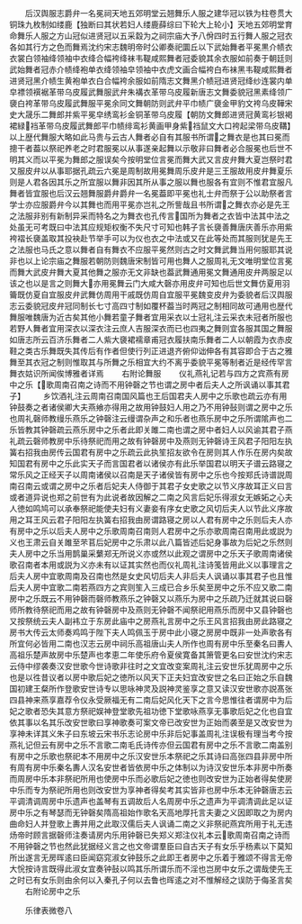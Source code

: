 <!-- { "loadSidebar": true } -->
　　后汉舆服志爵弁一名冕祠天地五郊明堂云翘舞乐人服之建华冠以铁为柱卷贯大铜珠九枚制如缕鹿【独断曰其状若妇人缕鹿薛综曰下轮大上轮小】天地五郊明堂育命舞乐人服之方山冠似进贤冠以五采縠为之祠宗庙大予八佾四时五行舞人服之冠衣各如其行方之色而舞焉沈约宋志魏明帝时公卿奏祀圜丘以下武始舞者平冕黒介帻衣衣裳白领袖绛领袖中衣绛合幅袴绛袜韦鞮咸熙舞者冠委貌其余衣服如前奏于朝廷则武始舞者冠赤介帻绛袍单衣绛领袖皁领袖中衣虎文画合幅袴白布袜黑韦鞮咸熙舞者进贤冠黑介帻生黄袍单衣白合幅袴余服如前隋志文舞黑介帻冠进贤冠绛纱连裳内单皁褾领襈裾革带乌皮履武舞服武弁朱褠衣革带乌皮履新唐志文舞委貌冠黑素绛领广褏白袴革带乌皮履武舞服平冕余同文舞朝防则武弁平巾帻广褏金甲豹文袴乌皮鞾宋史大晟乐二舞郎并紫平冕皁绣鸾衫金铜革带乌皮履【朝防文舞郎进贤冠黄鸾衫银褐裙緑裆革带乌皮履武舞郎平巾帻绯鸾衫黄画甲身紫裆鼠文大口袴起梁带乌皮鞲】以上歴代舞服大略如此马贵与云古人舞者必自有其服书所谓之舞衣是也其曰冕而摠干者葢以祭祀养老之时君服冕以从事遂亲起舞以示敬非曰舞者必合服冕也后世不明其义而以平冕为舞郎之服误矣今按明堂位言冕而舞大武又言皮弁舞大夏岂祭时君又服皮弁以从事耶据孔疏云六冕是周制故用冕舞周乐皮弁是三王服故用皮弁舞夏乐则是人君各因其乐之所宜服以舞非因其所从事之服以舞也服各有宜则不惟君宜服凡舞者皆宜服也后汉云翘舞服爵弁爵弁一名冕葢即平冕也礼士弁而祭于公以助祭者言学士亦应服爵弁今以其舞也而用平冕亦岂礼之所訾哉且书所谓之舞衣亦必是先王之法服非别有新制异采而特名之为舞衣也孔传言国所为舞者之衣皆中法其中法之处虽无可考既曰中法其应规矩权衡不失尺寸可知也韩子言长褏善舞唐庆善乐亦用紫袴褶长褏盖取其投袂赴节举手可以为仪也衣之中法或又在此等处而其服则犹是先王之法服也马氏之意以舞者自有舞衣不应服平冕然则古之时文舞武舞当用何服耶其说非也以上论宗庙之舞服若朝防则魏唐宋制皆可用也舞人之服周礼无文唯明堂位言冕而舞大武皮弁舞大夏其他舞之服亦无文非缺也葢武舞通用冕文舞通用皮弁两服足以该之也以是言之则舞大亦用冕舞云门大咸大磬亦用皮弁可知也后世文舞仿夏用羽籥既仿夏自宜服皮弁武舞仿周用干戚既仿周自宜服平冕魏变皮弁为委貌者后汉舆服志云委貌冠皮弁冠同制长七寸高四寸制如覆杯葢当时两冠之制相同故可通用也歴代舞服唯魏唐为近古矣其他小舞若童子舞者宜用采衣以士冠礼注云采衣未冠者所服也若野人舞者宜用深衣以深衣注云庶人吉服深衣而已也四夷之舞则宜各服其国之舞服如唐志所云百济乐舞者二人紫大褏裙襦章甫冠衣履扶南乐舞者二人以朝霞为衣赤皮鞋之类古乐舞既失其传后有作者但使行列正进退齐俯仰诎伸各有其容即合于古之雅舞至其衣冠之制则惟取其与所舞之乐相宜大约不离乎委貌平冕等制者近是经传罕言舞衣姑识所闻俟博雅者详焉
　　右附论舞服
　　仪礼燕礼记若与四方之宾燕有房中之乐【歌周南召南之诗而不用钟磬之节也谓之房中者后夫人之所讽诵以事其君子】
　　乡饮酒礼注云周南召南国风篇也王后国君夫人房中之乐歌也疏云亦有用钟鼓奏之者诸侯卿大夫燕飨亦得用之故用钟鼓妇人用之乃不用钟鼔则谓之房中之乐也周礼磬师教缦乐燕乐之钟磬注云缦谓杂声之和乐者也燕乐房中之乐所谓隂声也二乐皆教其钟磬疏云燕乐房中之乐者此即关雎二南也谓之房中者妇人以风谕其君子燕礼疏云磬师教房中乐待祭祀而用之故有钟磬房中及燕则无钟磬诗王风君子阳阳左执簧右招我由房传云国君有房中之乐疏云此执笙招友欲令在房则其人作乐在房内矣故知国君有房中之乐此实天子而言国君者以诸侯亦有此乐举国君以明天子谱云路寝之常乐风之正经天子以周南诸侯以召南是天子诸侯皆有房中之乐也今按郑氏诗谱説周南召南云或谓之房中之乐者后妃夫人侍御于其君子女史歌之以节义序故耳正义曰言或者道异说也郑之前世有为此说者故因解之二南之风言后妃乐得淑女无嫉妬之心夫人徳如鸣鸠可以承奉祭祀能使夫妇有义妻妾有序女史歌之风切后夫人以节此义序故用之耳王风云君子阳阳左执簧右招我由房谓路寝之房以人君有房中之乐则后夫人亦有房中之乐以后夫人房中之乐歌周南召南则人君房中之乐亦歌周南召南用此或説为义也王肃云自关雎至芣苢后妃房中之乐肃以此八篇皆述后妃身事故为后妃之乐然则夫人房中之乐当用鹊巢采蘩郑无所说义亦或然以此观之谓房中之乐天子歌周南诸侯歌召南者本用或説为义亦未有以证其实然也而仪礼周礼注诗笺皆用此义以事理言之后夫人房中宜歌周南及召南也然是女史风切后夫人非后夫人讽诵以事其君子也且惟后夫人房中宜歌二南若燕四方之宾则笙入三成已合乡乐矣至房中之乐不应又歌二南房中之乐既云不用钟磬而磬师教燕乐之钟磬又以燕乐为房中之乐疏乃迁就其说曰磬师所教待祭祀而用之故有钟磬房中及燕则无钟磬不闻祭祀用燕乐而房中又县钟磬也又按祭统云夫人副袆立于东房此庙中之房燕礼言房中之乐王风言招我由房此路寝之房书大传云太师奏鸡鸣于陛下夫人鸣佩玉于房中此小寝之房房中既非一处声歌各有所宜何必皆用二南也汉志云房中祠乐高祖唐山夫人所作也周有房中乐至秦名曰夀人高祖乐楚声故房中乐楚声也孝恵二年使乐府令夏侯寛备其箫管更名曰安世沈约宋志云侍中缪袭奏汉安世歌今世诗歌非往时之文宜改变案周礼注云安世乐犹周房中之乐也是以徃昔议者以房中歌后妃之徳所以风天下正夫妇宜改安世之名曰正始之乐自魏国初建王粲所作登歌安世诗专以思咏神灵及説神灵鉴享之意又读汉安世歌亦説髙张四县神来燕享嘉荐令仪永受厥福无有二南后妃风化天下之言今思惟往者谓房中为后妃之歌者恐失其意方祭祀娱神登堂歌先祖功徳下堂歌咏燕享无事歌后妃之化也自宜依其事以名其乐改安世歌曰享神歌奏可案文帝已改安世为正始而袭至是又改安世为享神未详其义朱子曰东坡云宋书乐志论房中乐非后妃事盖周礼注误极有理当考今按燕礼记但云有房中之乐不言歌二南毛氏诗传亦但云国君有房中之乐不言歌二南盖别有房中之乐歌也祭祀本不用房中之乐汉安世乐本祭祀之乐其诗曰高张四县非房中所有周有房中乐秦名夀人汉名安世者皆依房中乐之体制以为诗汉安世乐本非房中所奏而周房中乐本非祭祀所用也使房中乐而必歌后妃之徳也则改安世为正始者得矣使房中乐而专为祭祀所用也则改安世为享神者得矣考其实皆非也房中乐本无钟磬唐志云平调清调周房中乐遗声也盖琴有五调故后人名周房中乐之遗声为平调清调此足以证房中乐之有琴瑟而无钟磬矣隋高祖始作歌名天高地厚托言夫妻之义因即取之为房内曲命妇人并登歌上夀并用之此取汉儒后夫人讽诵二南之义非祭祀燕宾所用于礼无违炀帝时顾言据磬师注奏请房内乐用钟磬已失郑义郑注仪礼本云歌周南召南之诗而不用钟磬之节也然此犹据经义言之也文帝谓羣臣曰自古天子有女乐乎杨素以下莫知所出遂言无房晖逺曰臣闻窈窕淑女钟鼓乐之此即王者房中之乐着于雅颂不得言无帝大恱按诗言既得此淑女宜奏钟鼔以鸣其乐所谓乐而不淫也岂房中女乐之谓哉使先王之时已有女乐则由余何以入秦孔子何以去鲁也晖逺之对不惟解经之误防于侮圣言矣
　　右附论房中之乐















　　乐律表微卷八
